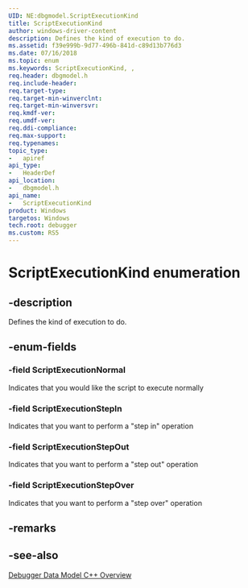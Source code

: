 ```yaml
---
UID: NE:dbgmodel.ScriptExecutionKind
title: ScriptExecutionKind
author: windows-driver-content
description: Defines the kind of execution to do.
ms.assetid: f39e999b-9d77-496b-841d-c89d13b776d3
ms.date: 07/16/2018
ms.topic: enum
ms.keywords: ScriptExecutionKind, , 
req.header: dbgmodel.h
req.include-header:
req.target-type:
req.target-min-winverclnt:
req.target-min-winversvr:
req.kmdf-ver:
req.umdf-ver:
req.ddi-compliance:
req.max-support:
req.typenames: 
topic_type: 
-	apiref
api_type: 
-	HeaderDef
api_location: 
-	dbgmodel.h
api_name: 
-	ScriptExecutionKind
product: Windows
targetos: Windows
tech.root: debugger
ms.custom: RS5
---
```


# ScriptExecutionKind enumeration

## -description
Defines the kind of execution to do.

## -enum-fields

### -field ScriptExecutionNormal 
Indicates that you would like the script to execute normally

### -field ScriptExecutionStepIn 
Indicates that you want to perform a "step in" operation

### -field ScriptExecutionStepOut 
Indicates that you want to perform a "step out" operation

### -field ScriptExecutionStepOver 
Indicates that you want to perform a "step over" operation

## -remarks

## -see-also

[Debugger Data Model C++ Overview](https://docs.microsoft.com/windows-hardware/drivers/debugger/data-model-cpp-overview)
